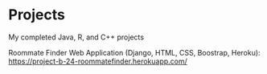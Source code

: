 # Projects
My completed Java, R, and C++ projects

Roommate Finder Web Application (Django, HTML, CSS, Boostrap, Heroku): https://project-b-24-roommatefinder.herokuapp.com/
